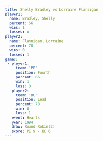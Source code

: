 ```yaml
---
title: Shelly Bradley vs Lorraine Flannigan
player1:                   
  name: Bradley, Shelly    
  percent: 66              
  wins: 1                  
  losses: 0                
player2:                   
  name: Flannigan, Lorraine
  percent: 78              
  wins: 0                  
  losses: 1                
games:
 - player1:          
     team: 'PE'      
     position: Fourth
     percent: 66     
     win: 1          
     loss: 0         
   player2:        
     team: 'BC'    
     position: Lead
     percent: 78   
     win: 0        
     loss: 1       
   event: Hearts       
   year: 1994          
   draw: Round Robin(2)
   score: PE 9 - BC 6  
---
```

